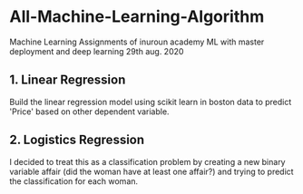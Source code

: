# All-Machine-Learning-Algorithm
Machine Learning Assignments of inuroun academy ML with master deployment and deep learning 29th aug. 2020
## 1. Linear Regression

Build the linear regression model using scikit learn in boston data to predict
'Price' based on other dependent variable.
## 2. Logistics Regression

I decided to treat this as a classification problem by creating a new binary
variable affair (did the woman have at least one affair?) and trying to
predict the classification for each woman.
